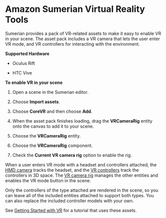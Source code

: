 # Amazon Sumerian Virtual Reality Tools<a name="assets-vrtools"></a>

Sumerian provides a pack of VR\-related assets to make it easy to enable VR in your scene\. The asset pack includes a VR camera that lets the user enter VR mode, and VR controllers for interacting with the environment\.

**Supported Hardware**

+ Oculus Rift

+ HTC Vive

**To enable VR in your scene**

1. Open a scene in the Sumerian editor\.

1. Choose **Import assets**\.

1. Choose **CoreVR** and then choose **Add**\.

1. When the asset pack finishes loading, drag the **VRCameraRig** entity onto the canvas to add it to your scene\.

1. Choose the **VRCameraRig** entity\.

1. Choose the **VRCameraRig** component\.

1. Check the **Current VR camera rig** option to enable the rig\.

When a user enters VR mode with a headset and controllers attached, the [HMD camera](entities-hmdcamera.md) tracks the headset, and the [VR controllers](entities-vrcontroller.md) track the controllers in 3D space\. The [VR camera rig](entities-vrcamerarig.md) manages the other entities and enables the VR mode button in the scene\.

Only the controllers of the type attached are rendered in the scene, so you can leave all of the included entities attached to support both types\. You can also replace the included controller models with your own\.

See [Getting Started with VR](https://docs.sumerian.amazonaws.com/tutorials/create/beginner/getting-started-vr/) for a tutorial that uses these assets\.